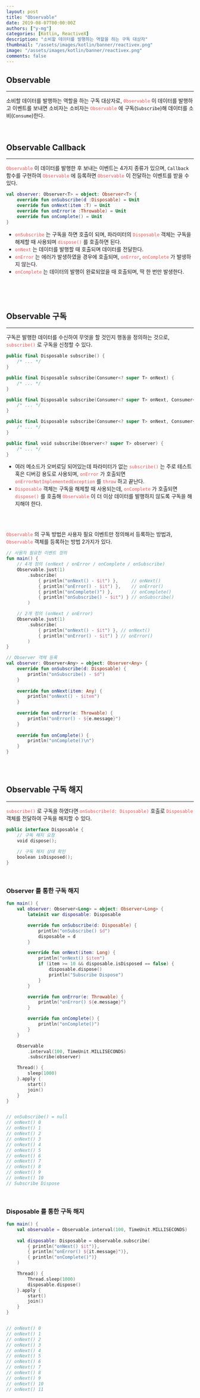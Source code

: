 ```yaml
---
layout: post
title: "Observable"
date: 2019-08-07T00:00:00Z
authors: ["y-mg"]
categories: [Kotlin, ReactiveX]
description: "소비할 데이터를 발행하는 역할을 하는 구독 대상자"
thumbnail: "/assets/images/kotlin/banner/reactivex.png"
image: "/assets/images/kotlin/banner/reactivex.png"
comments: false
---
```


## Observable
***
소비할 데이터를 발행하는 역할을 하는 구독 대상자로, <code style="color: #eb5657;">Observable</code> 이 데이터를 발행하고 이벤트를 보내면 소비자는 소비자는 <code style="color: #eb5657;">Observable</code> 에 구독(`Subscribe`)해 데이터를 소비(`Consume`)한다.
<br/>
<br/>
<br/>



## Observable Callback
***
<code style="color: #eb5657;">Observable</code> 이 데이터를 발행한 후 보내는 이벤트는 4가지 종류가 있으며, `Callback` 함수를 구현하여 <code style="color: #eb5657;">Observable</code> 에 등록하면 <code style="color: #eb5657;">Observable</code> 이 전달하는 이벤트를 받을 수 있다.
<br/>

```kotlin
val observer: Observer<T> = object: Observer<T> {
    override fun onSubscribe(d :Disposable) = Unit
    override fun onNext(item :T) = Unit
    override fun onError(e :Throwable) = Unit
    override fun onComplete() = Unit
}
```
- <code style="color: #eb5657;">onSubscribe</code> 는 구독을 하면 호출이 되며, 파라미터의 <code style="color: #eb5657;">Disposable</code> 객체는 구독을 해제할 때 사용되며 <code style="color: #eb5657;">dispose()</code> 를 호출하면 된다.
- <code style="color: #eb5657;">onNext</code> 는 데이터를 발행할 때 호출되며 데이터를 전달한다.
- <code style="color: #eb5657;">onError</code> 는 에러가 발생하였을 경우에 호출되며, <code style="color: #eb5657;">onError</code>, <code style="color: #eb5657;">onComplete</code> 가 발생하지 않는다.
- <code style="color: #eb5657;">onComplete</code> 는 데이터의 발행이 완료되었을 때 호출되며, 딱 한 번만 발생한다.
<br/>
<br/>
<br/>



## Observable 구독
***
구독은 발행한 데이터를 수신하여 무엇을 할 것인지 행동을 정의하는 것으로, <code style="color: #eb5657;">subscribe()</code> 로 구독을 신청할 수 있다.
<br/>

```kotlin
public final Disposable subscribe() {
    /* ... */
}

public final Disposable subscribe(Consumer<? super T> onNext) {
    /* ... */
}

public final Disposable subscribe(Consumer<? super T> onNext, Consumer<? super Throwable> onError) {
    /* ... */
}

public final Disposable subscribe(Consumer<? super T> onNext, Consumer<? super Throwable> onError, Action onComplete) {
    /* ... */
}

public final void subscribe(Observer<? super T> observer) {
    /* ... */
}
```
- 여러 메소드가 오버로딩 되어있는데 파라미터가 없는 <code style="color: #eb5657;">subscribe()</code> 는 주로 테스트 혹은 디버깅 용도로 사용되며, <code style="color: #eb5657;">onError</code> 가 호출되면 <code style="color: #eb5657;">onErrorNotImplementedException</code> 를 <code style="color: #eb5657;">throw</code> 하고 끝난다.
- <code style="color: #eb5657;">Disposable</code> 객체는 구독을 해제할 때 사용되는데, <code style="color: #eb5657;">onComplete</code> 가 호출되면 <code style="color: #eb5657;">dispose()</code> 를 호출해 <code style="color: #eb5657;">Observable</code> 이 더 이상 데이터를 발행하지 않도록 구독을 해지해야 한다.
<br/>
<br/>

<code style="color: #eb5657;">Observable</code> 의 구독 방법은 사용자 필요 이벤트만 정의해서 등록하는 방법과, <code style="color: #eb5657;">Observable</code> 객체를 등록하는 방법 2가지가 있다.
<br/>

```kotlin
// 사용자 필요한 이벤트 정의
fun main() {
    // 4개 정의 (onNext / onError / onComplete / onSubscribe) 
    Observable.just(1)
        .subscribe(
            { println("onNext() - $it") },     // onNext()
            { println("onError() - $it") },	   // onError()
            { println("onComplete()") },	   // onComplete()
            { println("onSubscribe() - $it") } // onSubscribe()
        )

    // 2개 정의 (onNext / onError)
    Observable.just(1)
        .subscribe(
            { println("onNext() - $it") }, // onNext()
            { println("onError() - $it") } // onError()
        )
}
```

```kotlin
// Observer 객체 등록
val observer: Observer<Any> = object: Observer<Any> {
    override fun onSubscribe(d: Disposable) {
        println("onSubscribe() - $d")
    }
        
    override fun onNext(item: Any) {
        println("onNext() - $item")
    }
        
    override fun onError(e: Throwable) {
        println("onError() - ${e.message}")
    }
        
    override fun onComplete() {
        println("onComplete()\n")
    }
}
```
<br/>
<br/>



## Observable 구독 해지
***
<code style="color: #eb5657;">subscribe()</code> 로 구독을 하였다면 <code style="color: #eb5657;">onSubscribe(d: Disposable)</code> 호출로 <code style="color: #eb5657;">Disposable</code> 객체를 전달하여 구독을 해지할 수 있다.
<br/>

```kotlin
public interface Disposable {
    // 구독 해지 요청
    void dispose();
    
    // 구독 해지 상태 확인
    boolean isDisposed();   
}
```
<br/>

### Observer 를 통한 구독 해지
```kotlin
fun main() {
    val observer: Observer<Long> = object: Observer<Long> {
        lateinit var disposable: Disposable

        override fun onSubscribe(d: Disposable) {
            println("onSubscribe() $d")
            disposable = d
        }

        override fun onNext(item: Long) {
            println("onNext() $item")
            if (item >= 10 && disposable.isDisposed == false) {
                disposable.dispose()
                println("Subscribe Dispose")
            }
        }

        override fun onError(e: Throwable) { 
            println("onError() ${e.message}") 
        }

        override fun onComplete() { 
            println("onComplete()") 
        }
    }

    Observable
        .interval(100, TimeUnit.MILLISECONDS)
        .subscribe(observer)

    Thread() {
        sleep(1000)
    }.apply {
        start()
        join()
    }
}


// onSubscribe() = null
// onNext() 0
// onNext() 1
// onNext() 2
// onNext() 3
// onNext() 4
// onNext() 5
// onNext() 6
// onNext() 7
// onNext() 8
// onNext() 9
// onNext() 10
// Subscribe Dispose
```
<br/>

### Disposable 를 통한 구독 해지
```kotlin
fun main() {
    val observable = Observable.interval(100, TimeUnit.MILLISECONDS)
    
    val disposable: Disposable = observable.subscribe(
        { println("onNext() $it")},			
        { println("onError() ${it.message}")},
        { println("onComplete()")}			
    )

    Thread() {
        Thread.sleep(1000)
        disposable.dispose()
    }.apply {
        start()
        join()
    }
}


// onNext() 0
// onNext() 1
// onNext() 2
// onNext() 3
// onNext() 4
// onNext() 5
// onNext() 6
// onNext() 7
// onNext() 8
// onNext() 9
// onNext() 10
// onNext() 11
```